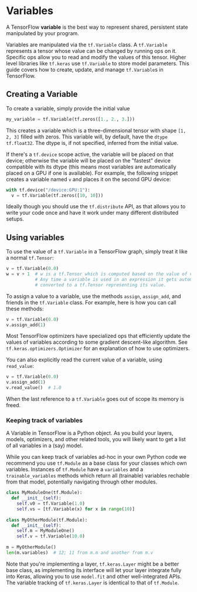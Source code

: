 # Variables

A TensorFlow **variable** is the best way to represent shared, persistent state
manipulated by your program.

Variables are manipulated via the `tf.Variable` class. A `tf.Variable`
represents a tensor whose value can be changed by running ops on it.  Specific
ops allow you to read and modify the values of this tensor. Higher level
libraries like `tf.keras` use `tf.Variable` to store model parameters. This
guide covers how to create, update, and manage `tf.Variable`s in TensorFlow.

## Creating a Variable

To create a variable, simply provide the initial value

``` python
my_variable = tf.Variable(tf.zeros([1., 2., 3.]))
```

This creates a variable which is a three-dimensional tensor with shape `[1, 2,
3]` filled with zeros. This variable will, by default, have the `dtype`
`tf.float32`. The dtype is, if not specified, inferred from the initial
value. 

If there's a `tf.device` scope active, the variable will be placed on that
device; otherwise the variable will be placed on the "fastest" device compatible
with its dtype (this means most variables are automatically placed on a GPU if
one is available). For example, the following snippet creates a variable named
`v` and places it on the second GPU device:

``` python
with tf.device("/device:GPU:1"):
  v = tf.Variable(tf.zeros([10, 10]))
```

Ideally though you should use the `tf.distribute` API, as that allows you to
write your code once and have it work under many different distributed setups.

## Using variables

To use the value of a `tf.Variable` in a TensorFlow graph, simply treat it like
a normal `tf.Tensor`:

``` python
v = tf.Variable(0.0)
w = v + 1  # w is a tf.Tensor which is computed based on the value of v.
           # Any time a variable is used in an expression it gets automatically
           # converted to a tf.Tensor representing its value.
```

To assign a value to a variable, use the methods `assign`, `assign_add`, and
friends in the `tf.Variable` class. For example, here is how you can call these
methods:

``` python
v = tf.Variable(0.0)
v.assign_add(1)
```

Most TensorFlow optimizers have specialized ops that efficiently update the
values of variables according to some gradient descent-like algorithm. See
`tf.keras.optimizers.Optimizer` for an explanation of how to use optimizers.

You can also explicitly read the current value of a variable, using
`read_value`:

```python
v = tf.Variable(0.0)
v.assign_add(1)
v.read_value()  # 1.0
```

When the last reference to a `tf.Variable` goes out of scope its memory is
freed.

### Keeping track of variables

A Variable in TensorFlow is a Python object. As you build your layers, models,
optimizers, and other related tools, you will likely want to get a list of all
variables in a (say) model.

While you can keep track of variables ad-hoc in your own Python code we
recommend you use `tf.Module` as a base class for your classes which own
variables. Instances of `tf.Module` have a `variables` and a
`trainable_variables` methods which return all (trainable) variables rechable
from that model, potentially navigating through other modules.

```python
class MyModuleOne(tf.Module):
  def __init__(self):
    self.v0 = tf.Variable(1.0)
    self.vs = [tf.Variable(x) for x in range(10)]
    
class MyOtherModule(tf.Module):
  def __init__(self):
    self.m = MyModuleOne()
    self.v = tf.Variable(10.0)
    
m = MyOtherModule()
len(m.variables)  # 12; 11 from m.m and another from m.v

```

Note that you're implementing a layer, `tf.keras.Layer` might be a better base
class, as implementing its interface will let your layer integrate fully into
Keras, allowing you to use `model.fit` and other well-integrated APIs. The
variable tracking of `tf.keras.Layer` is identical to that of `tf.Module`.




